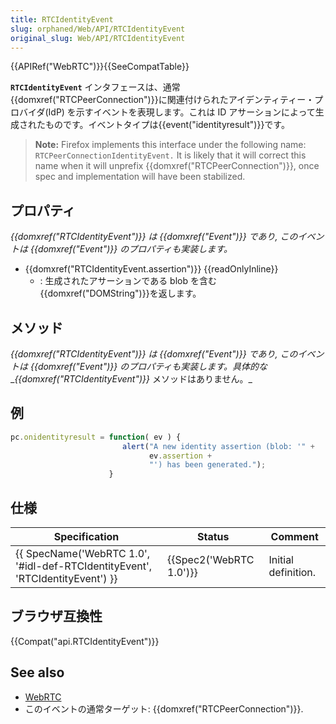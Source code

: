 ```yaml
---
title: RTCIdentityEvent
slug: orphaned/Web/API/RTCIdentityEvent
original_slug: Web/API/RTCIdentityEvent
---
```

{{APIRef("WebRTC")}}{{SeeCompatTable}}

**`RTCIdentityEvent`** インタフェースは、通常 {{domxref("RTCPeerConnection")}}に関連付けられたアイデンティティー・プロバイダ(IdP) を示すイベントを表現します。これは ID アサーションによって生成されたものです。イベントタイプは{{event("identityresult")}}です。

> **Note:** Firefox implements this interface under the following name: `RTCPeerConnectionIdentityEvent.` It is likely that it will correct this name when it will unprefix {{domxref("RTCPeerConnection")}}, once spec and implementation will have been stabilized.

## プロパティ

_{{domxref("RTCIdentityEvent")}} は {{domxref("Event")}} であり, このイベントは {{domxref("Event")}} のプロパティも実装します。_

- {{domxref("RTCIdentityEvent.assertion")}} {{readOnlyInline}}
  - : 生成されたアサーションである blob を含む{{domxref("DOMString")}}を返します。

## メソッド

_{{domxref("RTCIdentityEvent")}} は {{domxref("Event")}} であり, このイベントは {{domxref("Event")}} のプロパティも実装します。具体的な_ \__{{domxref("RTCIdentityEvent")}}_ メソッドはありません。\_

## 例

```js
pc.onidentityresult = function( ev ) {
                         alert("A new identity assertion (blob: '" +
                               ev.assertion +
                               "') has been generated.");
                      }
```

## 仕様

| Specification                                                                                            | Status                           | Comment             |
| -------------------------------------------------------------------------------------------------------- | -------------------------------- | ------------------- |
| {{ SpecName('WebRTC 1.0', '#idl-def-RTCIdentityEvent', 'RTCIdentityEvent') }} | {{Spec2('WebRTC 1.0')}} | Initial definition. |

## ブラウザ互換性

{{Compat("api.RTCIdentityEvent")}}

## See also

- [WebRTC](/ja/docs/Web/Guide/API/WebRTC)
- このイベントの通常ターゲット: {{domxref("RTCPeerConnection")}}.
